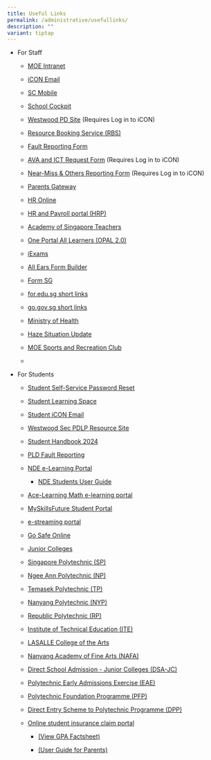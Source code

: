 ```yaml
---
title: Useful Links
permalink: /administrative/usefullinks/
description: ""
variant: tiptap
---
```

<ul><li><p>For Staff</p><p></p><ul><li><p><a href="https://intranet.moe.gov.sg/" rel="noopener noreferrer nofollow" target="_blank">MOE Intranet</a></p></li><li><p><a href="https://workspace.google.com/dashboard" rel="noopener noreferrer nofollow" target="_blank">iCON Email</a></p></li><li><p><a href="https://scmobile.moe.edu.sg/" rel="noopener noreferrer nofollow" target="_blank">SC Mobile</a></p></li><li><p><a href="https://schoolcockpit.moe.gov.sg/" rel="noopener noreferrer nofollow" target="_blank">School Cockpit</a></p></li><li><p><a href="https://go.gov.sg/wwstaffpd" rel="noopener noreferrer nofollow" target="_blank">Westwood PD Site</a> (Requires Log in to iCON)</p></li><li><p><a href="https://rbs.avero-tech.com/" rel="noopener noreferrer nofollow" target="_blank">Resource Booking Service (RBS)</a></p></li><li><p><a href="https://go.gov.sg/vigmuq" rel="noopener noreferrer nofollow" target="_blank">Fault Reporting Form</a></p></li><li><p><a href="https://go.gov.sg/70nwyf" rel="noopener noreferrer nofollow" target="_blank">AVA and ICT Request Form</a> (Requires Log in to iCON)</p></li><li><p><a href="https://tinyurl.com/near-miss-incident" rel="noopener noreferrer nofollow" target="_blank">Near-Miss &amp; Others Reporting Form</a> (Requires Log in to iCON)</p></li><li><p><a href="https://pg.moe.edu.sg/" rel="noopener noreferrer nofollow" target="_blank">Parents Gateway</a></p></li><li><p><a href="http://intranet.moe.gov.sg/hronline/Pages/Home.aspx" rel="noopener noreferrer nofollow" target="_blank">HR Online</a></p></li><li><p><a href="https://www.hrp.gov.sg/" rel="noopener noreferrer nofollow" target="_blank">HR and Payroll portal (HRP)</a></p></li><li><p><a href="https://academyofsingaporeteachers.moe.edu.sg/" rel="noopener noreferrer nofollow" target="_blank">Academy of Singapore Teachers</a></p></li><li><p><a href="https://www.opal2.moe.edu.sg/" rel="noopener noreferrer nofollow" target="_blank">One Portal All Learners (OPAL 2.0)</a></p></li><li><p><a href="https://iexams.seab.gov.sg/login" rel="noopener noreferrer nofollow" target="_blank">iExams</a></p></li><li><p><a href="https://allears.estl.edu.sg/home" rel="noopener noreferrer nofollow" target="_blank">All Ears Form Builder</a></p></li><li><p><a href="https://form.gov.sg/" rel="noopener noreferrer nofollow" target="_blank">Form SG</a></p></li><li><p><a href="https://for.edu.sg/" rel="noopener noreferrer nofollow" target="_blank">for.edu.sg short links</a></p></li><li><p><a href="https://go.gov.sg/" rel="noopener noreferrer nofollow" target="_blank">go.gov.sg short links</a></p></li><li><p><a href="https://www.moh.gov.sg/" rel="noopener noreferrer nofollow" target="_blank">Ministry of Health</a></p></li><li><p><a href="https://www.haze.gov.sg/" rel="noopener noreferrer nofollow" target="_blank">Haze Situation Update</a></p></li><li><p><a href="https://www.mesrc.net/" rel="noopener noreferrer nofollow" target="_blank">MOE Sports and Recreation Club</a></p></li><li><p><br></p><p></p></li></ul></li><li><p>For Students</p><p></p><ul><li><p><a href="https://mims.moe.gov.sg/sspr/" rel="noopener noreferrer nofollow" target="_blank">Student Self-Service Password Reset</a></p></li><li><p><a href="https://learning.moe.edu.sg/" rel="noopener noreferrer nofollow" target="_blank">Student Learning Space</a></p></li><li><p><a href="https://workspace.google.com/dashboard" rel="noopener noreferrer nofollow" target="_blank">Student iCON Email</a></p></li><li><p><a href="https://go.gov.sg/pdlpwwss" rel="noopener noreferrer nofollow" target="_blank">Westwood Sec PDLP Resource Site</a></p></li><li><p><a href="https://drive.google.com/file/d/1-oGn_LhV90HlUnILdnZrl9kQKqrS5oJz/view?usp=sharing" rel="noopener noreferrer nofollow" target="_blank">Student Handbook 2024</a></p></li><li><p><a href="https://go.gov.sg/pytjkj" rel="noopener noreferrer nofollow" target="_blank">PLD Fault Reporting</a></p></li><li><p><a href="https://learn.icdlasia.org/" rel="noopener noreferrer nofollow" target="_blank">NDE e-Learning Portal</a></p><ul data-tight="true" class="tight"><li><p><a href="https://drive.google.com/file/d/1dVm_FkD2g7gwDW1BC_sf1coKgnhg8uI-/view?usp=share_link/" rel="noopener noreferrer nofollow" target="_blank">NDE Students User Guide</a></p></li></ul></li><li><p><a href="https://www.ace-learning.com/" rel="noopener noreferrer nofollow" target="_blank">Ace-Learning Math e-learning portal</a></p></li><li><p><a href="https://www.myskillsfuture.gov.sg/content/student/en/secondary.html" rel="noopener noreferrer nofollow" target="_blank">MySkillsFuture Student Portal</a></p></li><li><p><a href="https://www.nstream.sg/login/login.aspx" rel="noopener noreferrer nofollow" target="_blank">e-streaming portal</a></p></li><li><p><a href="https://www.csa.gov.sg/gosafeonline/" rel="noopener noreferrer nofollow" target="_blank">Go Safe Online</a></p></li><li><p><a href="https://sis.moe.gov.sg/" rel="noopener noreferrer nofollow" target="_blank">Junior Colleges</a></p></li><li><p><a href="http://www.sp.edu.sg/" rel="noopener noreferrer nofollow" target="_blank">Singapore Polytechnic (SP)</a></p></li><li><p><a href="http://www.np.edu.sg/" rel="noopener noreferrer nofollow" target="_blank">Ngee Ann Polytechnic (NP)</a></p></li><li><p><a href="http://www.tp.edu.sg/" rel="noopener noreferrer nofollow" target="_blank">Temasek Polytechnic (TP)</a></p></li><li><p><a href="http://www.nyp.edu.sg/" rel="noopener noreferrer nofollow" target="_blank">Nanyang Polytechnic (NYP)</a></p></li><li><p><a href="http://www.rp.edu.sg/" rel="noopener noreferrer nofollow" target="_blank">Republic Polytechnic (RP)</a></p></li><li><p><a href="http://www.ite.edu.sg/" rel="noopener noreferrer nofollow" target="_blank">Institute of Technical Education (ITE)</a></p></li><li><p><a href="http://www.lasalle.edu.sg/" rel="noopener noreferrer nofollow" target="_blank">LASALLE College of the Arts</a></p></li><li><p><a href="http://www.nafa.edu.sg/" rel="noopener noreferrer nofollow" target="_blank">Nanyang Academy of Fine Arts (NAFA)</a></p></li><li><p><a href="https://www.moe.gov.sg/post-secondary/admissions/dsa/apply/" rel="noopener noreferrer nofollow" target="_blank">Direct School Admission - Junior Colleges (DSA-JC)</a></p></li><li><p><a href="https://eae.polytechnic.edu.sg/eaeStudIns/menu.jsp" rel="noopener noreferrer nofollow" target="_blank">Polytechnic Early Admissions Exercise (EAE)</a></p></li><li><p><a href="https://pfp.polytechnic.edu.sg/PFP/index.html" rel="noopener noreferrer nofollow" target="_blank">Polytechnic Foundation Programme (PFP)</a></p></li><li><p><a href="https://www.ite.edu.sg/admissions/full-time-courses/higher-nitec-dpp" rel="noopener noreferrer nofollow" target="_blank">Direct Entry Scheme to Polytechnic Programme (DPP)</a></p></li><li><p><a href="https://studentgpa.incomegroupins.com.sg/" rel="noopener noreferrer nofollow" target="_blank">Online student insurance claim portal</a></p><ul><li><p><a href="https://go.gov.sg/rpk4gv" rel="noopener noreferrer nofollow" target="_blank">(View GPA Factsheet)</a></p></li><li><p><a href="https://go.gov.sg/nrzysy" rel="noopener noreferrer nofollow" target="_blank">(User Guide for Parents)</a></p><p></p></li></ul></li></ul></li></ul><p></p>